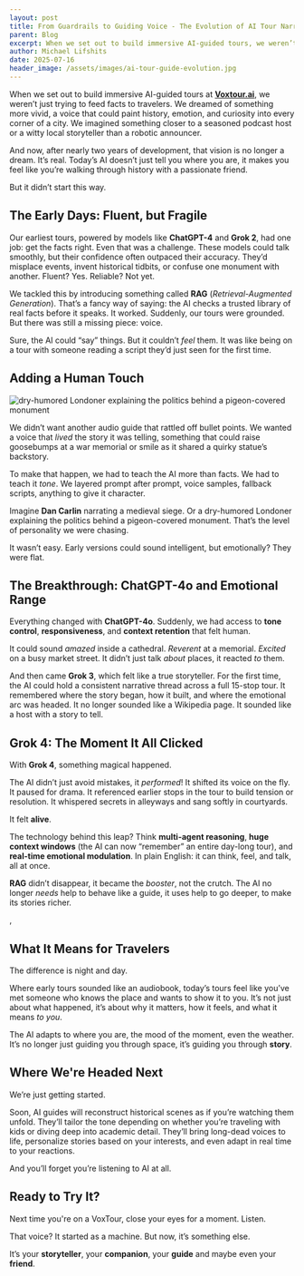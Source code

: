 ```yaml
---
layout: post
title: From Guardrails to Guiding Voice - The Evolution of AI Tour Narratives
parent: Blog
excerpt: When we set out to build immersive AI-guided tours, we weren’t just looking to relay facts. We wanted to tell vivid, human-like stories
author: Michael Lifshits
date: 2025-07-16
header_image: /assets/images/ai-tour-guide-evolution.jpg
---
```


When we set out to build immersive AI-guided tours at **[Voxtour.ai](https://voxtour.ai)**, we weren’t just trying to feed facts to travelers. We dreamed of something more vivid, a voice that could paint history, emotion, and curiosity into every corner of a city. We imagined something closer to a seasoned podcast host or a witty local storyteller than a robotic announcer.

And now, after nearly two years of development, that vision is no longer a dream. It’s real. Today’s AI doesn’t just tell you where you are, it makes you feel like you’re walking through history with a passionate friend.

But it didn’t start this way.


## The Early Days: Fluent, but Fragile

Our earliest tours, powered by models like **ChatGPT-4** and **Grok 2**, had one job: get the facts right. Even that was a challenge. These models could talk smoothly, but their confidence often outpaced their accuracy. They’d misplace events, invent historical tidbits, or confuse one monument with another. Fluent? Yes. Reliable? Not yet.

We tackled this by introducing something called **RAG** (*Retrieval-Augmented Generation*). That’s a fancy way of saying: the AI checks a trusted library of real facts before it speaks. It worked. Suddenly, our tours were grounded. But there was still a missing piece: voice.

Sure, the AI could “say” things. But it couldn’t *feel* them. It was like being on a tour with someone reading a script they’d just seen for the first time.


## Adding a Human Touch

![dry-humored Londoner explaining the politics behind a pigeon-covered monument](https://support.voxtour.ai/assets/images/dry-humored-Londonert.jpg)

We didn’t want another audio guide that rattled off bullet points. We wanted a voice that *lived* the story it was telling, something that could raise goosebumps at a war memorial or smile as it shared a quirky statue’s backstory.

To make that happen, we had to teach the AI more than facts. We had to teach it *tone*. We layered prompt after prompt, voice samples, fallback scripts, anything to give it character.

Imagine **Dan Carlin** narrating a medieval siege. Or a dry-humored Londoner explaining the politics behind a pigeon-covered monument. That’s the level of personality we were chasing.

It wasn’t easy. Early versions could sound intelligent, but emotionally? They were flat.


## The Breakthrough: ChatGPT-4o and Emotional Range

Everything changed with **ChatGPT-4o**. Suddenly, we had access to **tone control**, **responsiveness**, and **context retention** that felt human.

It could sound *amazed* inside a cathedral. *Reverent* at a memorial. *Excited* on a busy market street. It didn’t just talk *about* places, it reacted *to* them.

And then came **Grok 3**, which felt like a true storyteller. For the first time, the AI could hold a consistent narrative thread across a full 15-stop tour. It remembered where the story began, how it built, and where the emotional arc was headed. It no longer sounded like a Wikipedia page. It sounded like a host with a story to tell.

## Grok 4: The Moment It All Clicked

With **Grok 4**, something magical happened.

The AI didn’t just avoid mistakes, it *performed*! It shifted its voice on the fly. It paused for drama. It referenced earlier stops in the tour to build tension or resolution. It whispered secrets in alleyways and sang softly in courtyards.

It felt **alive**.

The technology behind this leap? Think **multi-agent reasoning**, **huge context windows** (the AI can now “remember” an entire day-long tour), and **real-time emotional modulation**. In plain English: it can think, feel, and talk, all at once.

**RAG** didn’t disappear, it became the *booster*, not the crutch. The AI no longer *needs* help to behave like a guide, it uses help to go deeper, to make its stories richer.

,
## What It Means for Travelers

The difference is night and day.

Where early tours sounded like an audiobook, today’s tours feel like you’ve met someone who knows the place and wants to show it to you. It’s not just about what happened, it’s about why it matters, how it feels, and what it means *to you*.

The AI adapts to where you are, the mood of the moment, even the weather. It’s no longer just guiding you through space, it’s guiding you through **story**.


## Where We're Headed Next

We’re just getting started.

Soon, AI guides will reconstruct historical scenes as if you’re watching them unfold. They’ll tailor the tone depending on whether you’re traveling with kids or diving deep into academic detail. They’ll bring long-dead voices to life, personalize stories based on your interests, and even adapt in real time to your reactions.

And you’ll forget you’re listening to AI at all.

## Ready to Try It?

Next time you're on a VoxTour, close your eyes for a moment. Listen.

That voice? It started as a machine. But now, it’s something else.

It’s your **storyteller**, your **companion**, your **guide** and maybe even your **friend**.
